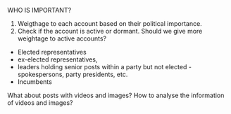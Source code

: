 WHO IS IMPORTANT?
1. Weigthage to each account based on their political importance.
2. Check if the account is active or dormant. Should we give more weightage to active accounts?
- Elected representatives
- ex-elected representatives,
- leaders holding senior posts within a party but not elected - spokespersons, party presidents, etc.
- Incumbents

What about posts with videos and images? How to analyse the information of videos and images?
